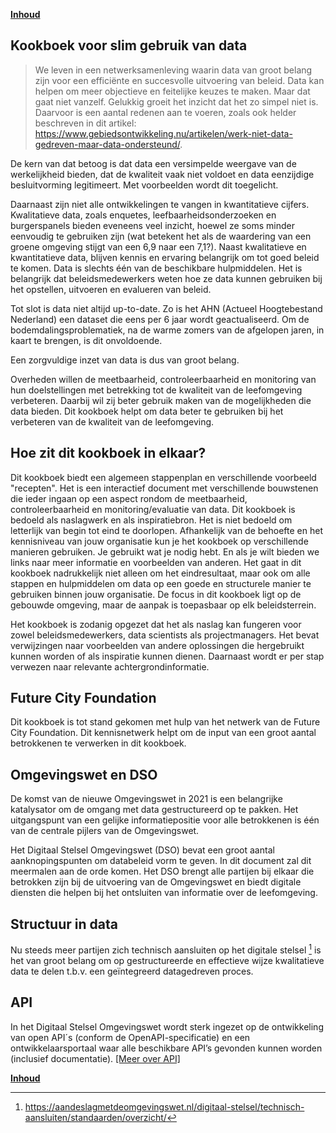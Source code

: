 **[Inhoud](ToC.md)**

## Kookboek voor slim gebruik van data

> We leven in een netwerksamenleving waarin data van groot belang zijn voor een efficiënte en succesvolle uitvoering van beleid. Data kan helpen om meer objectieve en feitelijke keuzes te maken. Maar dat gaat niet vanzelf. Gelukkig groeit het inzicht dat het zo simpel niet is. Daarvoor is een aantal redenen aan te voeren, zoals ook helder beschreven in dit artikel: https://www.gebiedsontwikkeling.nu/artikelen/werk-niet-data-gedreven-maar-data-ondersteund/.

De kern van dat betoog is dat data een versimpelde weergave van de werkelijkheid bieden, dat de kwaliteit vaak niet voldoet en data eenzijdige besluitvorming legitimeert. Met voorbeelden wordt dit toegelicht.

Daarnaast zijn niet alle ontwikkelingen te vangen in kwantitatieve cijfers. Kwalitatieve data, zoals enquetes, leefbaarheidsonderzoeken en burgerspanels bieden eveneens veel inzicht, hoewel ze soms minder eenvoudig te gebruiken zijn (wat betekent het als de waardering van een groene omgeving stijgt van een 6,9 naar een 7,1?). Naast kwalitatieve en kwantitatieve data, blijven kennis en ervaring belangrijk om tot goed beleid te komen. Data is slechts één van de beschikbare hulpmiddelen. 
Het is belangrijk dat beleidsmedewerkers weten hoe ze data kunnen gebruiken bij het opstellen, uitvoeren en evalueren van beleid.

Tot slot is data niet altijd up-to-date. Zo is het AHN (Actueel Hoogtebestand Nederland) een dataset die eens per 6 jaar wordt geactualiseerd. Om de bodemdalingsproblematiek, na de warme zomers van de afgelopen jaren, in kaart te brengen, is dit onvoldoende.

Een zorgvuldige inzet van data is dus van groot belang.

Overheden willen de meetbaarheid, controleerbaarheid en monitoring van hun doelstellingen met betrekking tot de kwaliteit van de leefomgeving verbeteren. Daarbij wil zij beter gebruik maken van de mogelijkheden die data bieden. Dit kookboek helpt om data beter te gebruiken bij het verbeteren van de kwaliteit van de leefomgeving.

## Hoe zit dit kookboek in elkaar?

Dit kookboek biedt een algemeen stappenplan en verschillende voorbeeld "recepten". Het is een interactief document met verschillende bouwstenen die ieder ingaan op een aspect rondom de meetbaarheid, controleerbaarheid en monitoring/evaluatie van data.
Dit kookboek is bedoeld als naslagwerk en als inspiratiebron. Het is niet bedoeld om letterlijk van begin tot eind te doorlopen. Afhankelijk van de behoefte en het kennisniveau van jouw organisatie kun je het kookboek op verschillende manieren gebruiken. Je gebruikt wat je nodig hebt. En als je wilt bieden we links naar meer informatie en voorbeelden van anderen. Het gaat in dit kookboek nadrukkelijk niet alleen om het eindresultaat, maar ook om alle stappen en hulpmiddelen om data op een goede en structurele manier te gebruiken binnen jouw organisatie. De focus in dit kookboek ligt op de gebouwde omgeving, maar de aanpak is toepasbaar op elk beleidsterrein. 

Het kookboek is zodanig opgezet dat het als naslag kan fungeren voor zowel beleidsmedewerkers, data scientists als projectmanagers. Het bevat verwijzingen naar voorbeelden van andere oplossingen die hergebruikt kunnen worden of als inspiratie kunnen dienen. Daarnaast wordt er per stap verwezen naar relevante achtergrondinformatie. 

## Future City Foundation
Dit kookboek is tot stand gekomen met hulp van het netwerk van de Future City Foundation. Dit kennisnetwerk helpt om de input van een groot aantal betrokkenen te verwerken in dit kookboek.

## Omgevingswet en DSO	
De komst van de nieuwe Omgevingswet in 2021 is een belangrijke katalysator om de omgang met data gestructureerd op te pakken. Het uitgangspunt van een gelijke informatiepositie voor alle betrokkenen is één van de centrale pijlers van de Omgevingswet. 
 
Het Digitaal Stelsel Omgevingswet (DSO) bevat een groot aantal aanknopingspunten om databeleid vorm te geven. In dit document zal dit meermalen aan de orde komen. Het DSO brengt alle partijen bij elkaar die betrokken zijn bij de uitvoering van de Omgevingswet en biedt digitale diensten die helpen bij het ontsluiten van informatie over de leefomgeving.

## Structuur in data
Nu steeds meer partijen zich technisch aansluiten op het digitale stelsel [^1]
is het van groot belang om op gestructureerde en effectieve wijze kwalitatieve data te delen t.b.v. een geïntegreerd datagedreven proces.

[^1]: https://aandeslagmetdeomgevingswet.nl/digitaal-stelsel/technisch-aansluiten/standaarden/overzicht/
## API
In het Digitaal Stelsel Omgevingswet wordt sterk ingezet op de ontwikkeling van open API´s (conform de OpenAPI-specificatie) en een ontwikkelaarsportaal waar alle beschikbare API’s gevonden kunnen worden (inclusief documentatie). [[Meer over API]](metamorphoses_data_ontsluiting.md#api)

**[Inhoud](ToC.md)**

